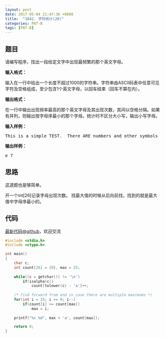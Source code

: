 ```yaml
---
layout: post
date: 2017-05-04 21:47:36 +0800
title:  "1042. 字符统计(20)"
categories: PAT-B
tags: [PAT-B]
---
```


## 题目

<div id="problemContent">
<p>
请编写程序，找出一段给定文字中出现最频繁的那个英文字母。</p>
<p><b>
输入格式：
</b></p>
<p>
输入在一行中给出一个长度不超过1000的字符串。字符串由ASCII码表中任意可见字符及空格组成，至少包含1个英文字母，以回车结束（回车不算在内）。
</p>
<p><b>
输出格式：
</b></p>
<p>
在一行中输出出现频率最高的那个英文字母及其出现次数，其间以空格分隔。如果有并列，则输出按字母序最小的那个字母。统计时不区分大小写，输出小写字母。</p>
<b>输入样例：</b><pre>
This is a simple TEST.  There ARE numbers and other symbols 1&amp;2&amp;3...........
</pre>
<b>输出样例：</b><pre>
e 7
</pre>
</div>

## 思路

这道题也是够简单。

开一个int[26]记录字母出现次数。
找最大值的时候从后向前找，找到的就是最大值中字母序最小的。

## 代码

[最新代码@github](https://github.com/OliverLew/PAT/blob/master/PATBasic/1042.c)，欢迎交流
```c
#include <stdio.h>
#include <ctype.h>

int main()
{
    char c;
    int count[26] = {0}, max = 25;
    
    while((c = getchar()) != '\n') 
        if(isalpha(c))
            count[tolower(c) - 'a']++;
    
    /* find forward from end in case there are multiple maximums */
    for(int i = 25; i >= 0; i--) 
        if(count[i] >= count[max])
            max = i;
    
    printf("%c %d", max + 'a', count[max]);

    return 0;
}

```